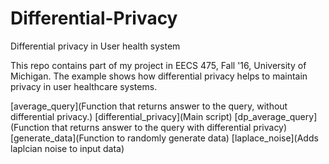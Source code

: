 # Differential-Privacy
Differential privacy in User health system

This repo contains part of my project in EECS 475, Fall '16, University of Michigan. The example shows how differential privacy helps to maintain privacy in user healthcare systems.

[average_query](Function that returns answer to the query, without differential privacy.)
[differential_privacy](Main script)
[dp_average_query](Function that returns answer to the query with differential privacy)
[generate_data](Function to randomly generate data)
[laplace_noise](Adds laplcian noise to input data)